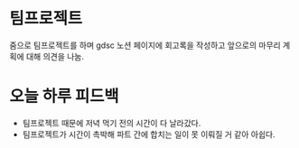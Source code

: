 # 팀프로젝트
줌으로 팀프로젝트를 하며 gdsc 노션 페이지에 회고록을 작성하고 앞으로의 마무리 계획에 대해 의견을 나눔.

# 오늘 하루 피드백
- 팀프로젝트 때문에 저녁 먹기 전의 시간이 다 날라갔다. 
- 팀프로젝트가 시간이 촉박해 파트 간에 합치는 일이 못 이뤄질 거 같아 아쉽다.